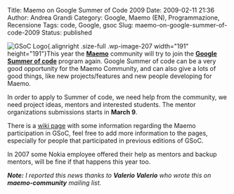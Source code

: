 Title: Maemo on Google Summer of Code 2009
Date: 2009-02-11 21:36
Author: Andrea Grandi
Category: Google, Maemo (EN), Programmazione, Recensione
Tags: code, Google, gsoc
Slug: maemo-on-google-summer-of-code-2009
Status: published

![](http://www.andreagrandi.it/wp-content/uploads/2009/02/soc08300x300_white.jpg "GSoC Logo"){.alignright
.size-full .wp-image-207 width="191" height="191"}This year the
[**Maemo**](http://www.maemo.org) community will try to join the
**[Google Summer of code](http://code.google.com/soc)** program again.
Google Summer of code can be a very good opportunity for the Maemo
Community, and can also give a lots of good things, like new
projects/features and new people developing for Maemo.

In order to apply to Summer of code, we need help from the community, we
need project ideas, mentors and interested students. The mentor
organizations submissions starts in **March 9**.

There is a [wiki page](http://wiki.maemo.org/GSoC_2009/) with some
information regarding the Maemo participation in GSoC, feel free to add
more information to the pages, especially for people that participated
in previous editions of GSoC.

In 2007 some Nokia employee offered their help as mentors and backup
mentors, will be fine if that happens this year too.

***Note:** I reported this news thanks to **Valerio Valerio** who wrote
this on **maemo-community** mailing list.*
